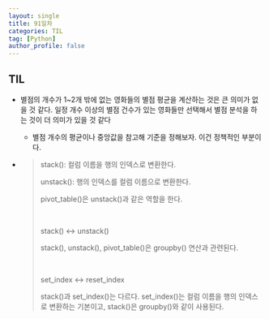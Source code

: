 ```yaml
---
layout: single
title: 91일차
categories: TIL
tag: [Python]
author_profile: false
---
```


## TIL

* 별점의 개수가 1~2개 밖에 없는 영화들의 별점 평균을 계산하는 것은 큰 의미가 없을 것 같다. 일정 개수 이상의 별점 건수가 있는 영화들만 선택해서 별점 분석을 하는 것이 더 의미가 있을 것 같다
  * 별점 개수의 평균이나 중앙값을 참고해 기준을 정해보자. 이건 정책적인 부분이다.

* > stack(): 컬럼 이름을 행의 인덱스로 변환한다.
  >
  > unstack(): 행의 인덱스를 컬럼 이름으로 변환한다.
  >
  > pivot_table()은 unstack()과 같은 역할을 한다.
  >
  > <br>
  >
  > stack() <-> unstack()
  >
  > stack(), unstack(), pivot_table()은 groupby() 연산과 관련된다.
  >
  > <br>
  >
  > set_index <-> reset_index
  >
  > stack()과 set_index()는 다르다. set_index()는 컬럼 이름을 행의 인덱스로 변환하는 기본이고, stack()은 groupby()와 같이 사용된다. 
